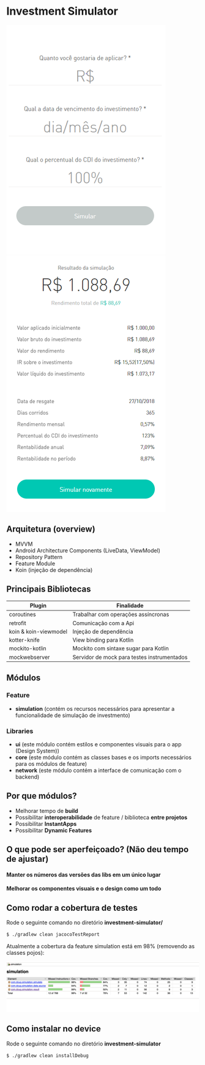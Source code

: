 Investment Simulator
=================

![Image of Yaktocat](https://github.com/douglascarvalho/investment-simulator/blob/master/screens/input.png)
![Image of Yaktocat](https://github.com/douglascarvalho/investment-simulator/blob/master/screens/result.png)

## Arquitetura (overview)

- MVVM
- Android Architecture Components (LiveData, ViewModel)
- Repository Pattern
- Feature Module
- Koin (injeção de dependência)

## Principais Bibliotecas

| Plugin | Finalidade |
| ------ | ------ |
| coroutines | Trabalhar com operações assíncronas  |
| retrofit | Comunicação com a Api |
| koin & koin-viewmodel| Injeção de dependência |
| kotter-knife | View binding para Kotlin |
| mockito-kotlin | Mockito com sintaxe sugar para Kotlin  |
| mockwebserver | Servidor de mock para testes instrumentados |

## Módulos

### Feature

- **simulation** (contém os recursos necessários para apresentar a funcionalidade de simulação de investmento)

### Libraries

- **ui** (este módulo contém estilos e componentes visuais para o app (Design System))
- **core** (este módulo contém as classes bases e os imports necessários para os módulos de feature)
- **network** (este módulo contém a interface de comunicação com o backend)

## Por que módulos?

- Melhorar tempo de **build**
- Possibilitar **interoperabilidade** de feature / biblioteca **entre projetos**
- Possibilitar **InstantApps**
- Possibilitar **Dynamic Features**

## O que pode ser aperfeiçoado? (Não deu tempo de ajustar)

#### Manter os números das versões das libs em um único lugar
#### Melhorar os componentes visuais e o design como um todo

## Como rodar a cobertura de testes
Rode o seguinte comando no diretório **investment-simulator/**
```sh
$ ./gradlew clean jacocoTestReport
```

Atualmente a cobertura da feature simulation está em 98% (removendo as classes pojos):

![Image of Yaktocat](https://github.com/douglascarvalho/investment-simulator/blob/master/screens/simulation_coverage.png)

## Como instalar no device

Rode o seguinte comando no diretório **investment-simulator**
```sh
$ ./gradlew clean installDebug
```
